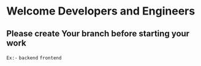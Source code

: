 # Welcome Developers and Engineers
## Please create Your branch before starting your work
`Ex:-` `backend` `frontend`
